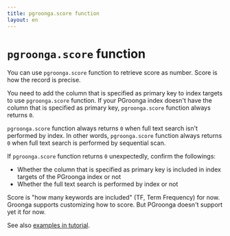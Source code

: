 ```yaml
---
title: pgroonga.score function
layout: en
---
```


# `pgroonga.score` function

You can use `pgroonga.score` function to retrieve score as number. Score is how the record is precise.

You need to add the column that is specified as primary key to index targets to use `pgroonga.score` function. If your PGroonga index doesn't have the column that is specified as primary key, `pgroonga.score` function always returns `0`.

`pgroonga.score` function always returns `0` when full text search isn't performed by index. In other words, `pgroonga.score` function always returns `0` when full text search is performed by sequential scan.

If `pgroonga.score` function returns `0` unexpectedly, confirm the followings:

  * Whether the column that is specified as primary key is included in index targets of the PGroonga index or not
  * Whether the full text search is performed by index or not

Score is "how many keywords are included" (TF, Term Frequency) for now. Groonga supports customizing how to score. But PGroonga doesn't support yet it for now.

See also [examples in tutorial](../../tutorial/#score).
